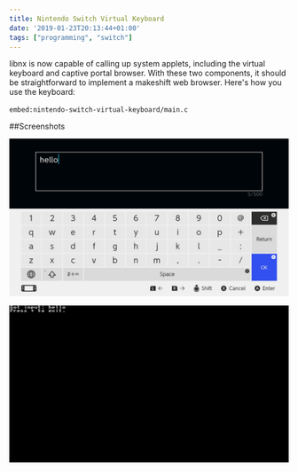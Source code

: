```yaml
---
title: Nintendo Switch Virtual Keyboard
date: '2019-01-23T20:13:44+01:00'
tags: ["programming", "switch"]
---
```


libnx is now capable of calling up system applets, including the virtual keyboard and captive portal browser. With these
two components, it should be straightforward to implement a makeshift web browser. <!-- jump -->Here's how you use the keyboard:

`embed:nintendo-switch-virtual-keyboard/main.c`

##Screenshots

![screenshot1](./2019012320041100-50E2A11CE4BDDC72EF99DF78315D4938.jpg)

![screenshot2](./2019012320041700-DA63280140B1530CD17755515D814CFE.jpg)
